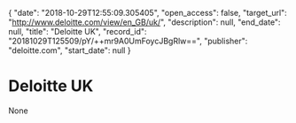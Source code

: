 {
  "date": "2018-10-29T12:55:09.305405", 
  "open_access": false, 
  "target_url": "http://www.deloitte.com/view/en_GB/uk/", 
  "description": null, 
  "end_date": null, 
  "title": "Deloitte UK", 
  "record_id": "20181029T125509/pY/++mr9A0UmFoycJBgRlw==", 
  "publisher": "deloitte.com", 
  "start_date": null
}

# Deloitte UK

None